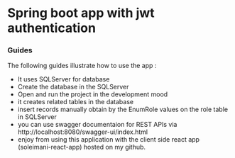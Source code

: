 # Spring boot app with jwt authentication

### Guides

The following guides illustrate how to use the app :

* It uses SQLServer for database
* Create the database in the SQLServer
* Open and run the project in the development mood
* it creates related tables in the database
* insert records manually obtain by the EnumRole values on the role table in SQLServer
* you can use swagger documentaion for REST APIs via http://localhost:8080/swagger-ui/index.html
* enjoy from using this application with the client side react app (soleimani-react-app) hosted on my github.
